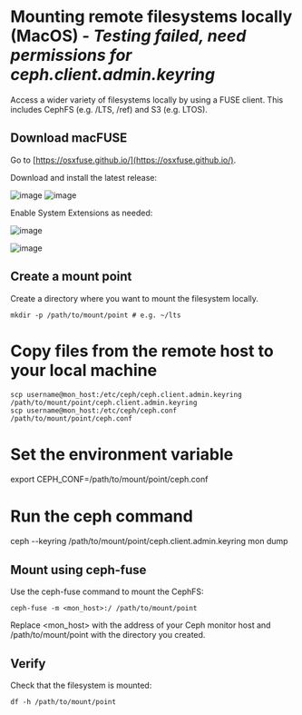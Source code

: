 # Mounting remote filesystems locally (MacOS) - *Testing failed, need permissions for ceph.client.admin.keyring*
Access a wider variety of filesystems locally by using a FUSE client. This includes CephFS (e.g. /LTS, /ref) and S3 (e.g. LTOS).

## Download macFUSE
Go to [https://osxfuse.github.io/](https://osxfuse.github.io/).

Download and install the latest release:

![image](https://github.com/user-attachments/assets/efd101d7-d01a-4b12-9f92-3266bb10dd11)
![image](https://github.com/user-attachments/assets/fc3c8698-1beb-4c7a-9a57-7ec5f1c36253)

Enable System Extensions as needed:

![image](https://github.com/user-attachments/assets/274c905e-c993-488d-b254-bcdadcf39551)

![image](https://github.com/user-attachments/assets/002e1413-6927-4a5f-8c72-73e52a0ed080)

## Create a mount point
Create a directory where you want to mount the filesystem locally.
```
mkdir -p /path/to/mount/point # e.g. ~/lts
```

# Copy files from the remote host to your local machine
```
scp username@mon_host:/etc/ceph/ceph.client.admin.keyring /path/to/mount/point/ceph.client.admin.keyring
scp username@mon_host:/etc/ceph/ceph.conf /path/to/mount/point/ceph.conf
```

# Set the environment variable
export CEPH_CONF=/path/to/mount/point/ceph.conf

# Run the ceph command
ceph --keyring /path/to/mount/point/ceph.client.admin.keyring mon dump


## Mount using ceph-fuse
Use the ceph-fuse command to mount the CephFS:
```
ceph-fuse -m <mon_host>:/ /path/to/mount/point
```
Replace <mon_host> with the address of your Ceph monitor host and /path/to/mount/point with the directory you created.

## Verify
Check that the filesystem is mounted:
```
df -h /path/to/mount/point
```

